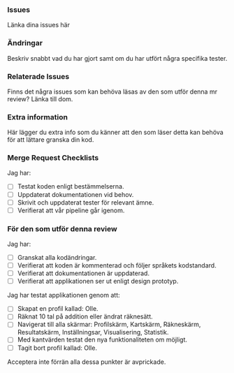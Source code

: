 ### Issues
Länka dina issues här

### Ändringar
Beskriv snabbt vad du har gjort samt om du har utfört några specifika tester.

### Relaterade Issues
Finns det några issues som kan behöva läsas av den som utför denna mr review? Länka till dom.

### Extra information
Här lägger du extra info som du känner att den som läser detta kan behöva för att lättare granska din kod.

### Merge Request Checklists
Jag har:
- [ ] Testat koden enligt bestämmelserna.
- [ ] Uppdaterat dokumentationen vid behov.
- [ ] Skrivit och uppdaterat tester för relevant ämne.
- [ ] Verifierat att vår pipeline går igenom.

### För den som utför denna review
Jag har:
- [ ] Granskat alla kodändringar.
- [ ] Verifierat att koden är kommenterad och följer språkets kodstandard.
- [ ] Verifierat att dokumentationen är uppdaterad.
- [ ] Verifierat att applikationen ser ut enligt design prototyp.

Jag har testat applikationen genom att:
- [ ] Skapat en profil kallad: Olle.
- [ ] Räknat 10 tal på addition eller ändrat räknesätt.
- [ ] Navigerat till alla skärmar: Profilskärm, Kartskärm, Räkneskärm, Resultatskärm, Inställningsar, Visualisering, Statistik.
- [ ] Med kantvärden testat den nya funktionaliteten om möjligt.
- [ ] Tagit bort profil kallad: Olle.

Acceptera inte förrän alla dessa punkter är avprickade.
